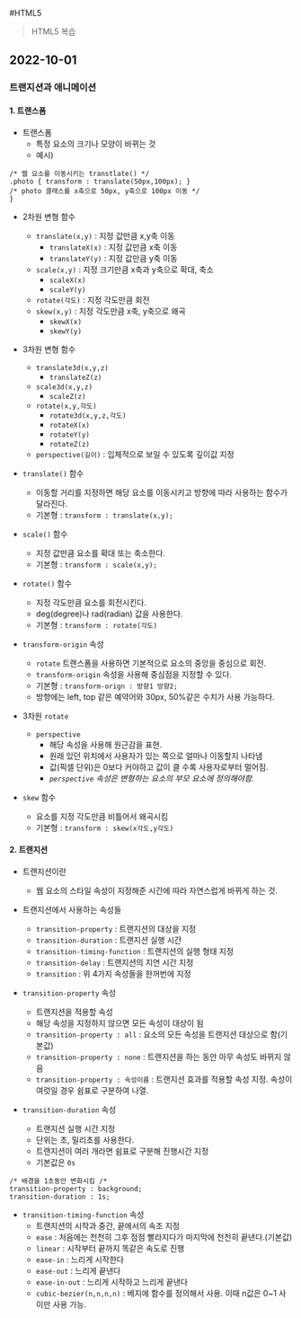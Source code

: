 #HTML5

> HTML5 복습

## 2022-10-01

### 트랜지션과 애니메이션

#### 1. 트랜스폼

- 트랜스폼
  - 특정 요소의 크기나 모양이 바뀌는 것
  - 예시)

```
/* 웹 요소를 이동시키는 transtlate() */
.photo { transform : translate(50px,100px); }
/* photo 클래스를 x축으로 50px, y축으로 100px 이동 */
}
```

- 2차원 변형 함수

  - `translate(x,y)` : 지정 값만큼 x,y축 이동
    - `translateX(x)` : 지정 값만큼 x축 이동
    - `translateY(y)` : 지정 값만큼 y축 이동
  - `scale(x,y)` : 지정 크기만큼 x축과 y축으로 확대, 축소
    - `scaleX(x)`
    - `scaleY(y)`
  - `rotate(각도)` : 지정 각도만큼 회전
  - `skew(x,y)` : 지정 각도만큼 x축, y축으로 왜곡
    - `skewX(x)`
    - `skewY(y)`

- 3차원 변형 함수

  - `translate3d(x,y,z)`
    - `translateZ(z)`
  - `scale3d(x,y,z)`
    - `scaleZ(z)`
  - `rotate(x,y,각도)`
    - `rotate3d(x,y,z,각도)`
    - `rotateX(x)`
    - `rotateY(y)`
    - `rotateZ(z)`
  - `perspective(길이)` : 입체적으로 보일 수 있도록 깊이값 지정

- `translate()` 함수
  - 이동할 거리를 지정하면 해당 요소를 이동시키고 방향에 따라 사용하는 함수가 달라진다.
  - 기본형 : `transform : translate(x,y);`
- `scale()` 함수
  - 지정 값만큼 요소를 확대 또는 축소한다.
  - 기본형 : `transform : scale(x,y);`
- `rotate()` 함수
  - 지정 각도만큼 요소를 회전시킨다.
  - deg(degree)나 rad(radian) 값을 사용한다.
  - 기본형 : `transform : rotate(각도)`
- `transform-origin` 속성
  - `rotate` 트랜스폼을 사용하면 기본적으로 요소의 중앙을 중심으로 회전.
  - `transform-origin` 속성을 사용해 중심점을 지정할 수 있다.
  - 기본형 : `transform-orign : 방향1 방향2;`
  - 방향에는 left, top 같은 예약어와 30px, 50%같은 수치가 사용 가능하다.
- 3차원 `rotate`
  - `perspective`
    - 해당 속성을 사용해 원근감을 표현.
    - 원래 있던 위치에서 사용자가 있는 쪽으로 얼마나 이동할지 나타냄
    - 값(픽셀 단위)은 0보다 커야하고 값이 클 수록 사용자로부터 멀어짐.
    - _`perspective` 속성은 변형하는 요소의 부모 요소에 정의해야함._
- `skew` 함수
  - 요소를 지정 각도만큼 비틀어서 왜곡시킴
  - 기본형 : `transform : skew(x각도,y각도)`

#### 2. 트랜지션

- 트랜지션이란
  - 웹 요소의 스타일 속성이 지정해준 시간에 따라 자연스럽게 바뀌게 하는 것.
- 트랜지션에서 사용하는 속성들

  - `transition-property` : 트랜지션의 대상을 지정
  - `transition-duration` : 트랜지션 실행 시간
  - `transition-timing-function` : 트랜지션의 실행 형태 지정
  - `transition-delay` : 트랜지션의 지연 시간 지정
  - `transition` : 위 4가지 속성들을 한꺼번에 지정

- `transition-property` 속성

  - 트랜지션을 적용할 속성
  - 해당 속성을 지정하지 않으면 모든 속성이 대상이 됨
  - `transition-property : all` : 요소의 모든 속성을 트랜지션 대상으로 함(기본값)
  - `transition-property : none` : 트랜지션을 하는 동안 아무 속성도 바뀌지 않음
  - `transition-property : 속성이름` : 트랜지션 효과를 적용할 속성 지정. 속성이 여럿일 경우 쉼표로 구분하여 나열.

- `transition-duration` 속성
  - 트랜지션 실행 시간 지정
  - 단위는 초, 밀리초를 사용한다.
  - 트랜지션이 여러 개라면 쉼표로 구분해 진행시간 지정
  - 기본값은 `0s`

```
/* 배경을 1초동안 변화시킴 /*
transition-property : background;
transition-duration : 1s;
```

- `transition-timing-function` 속성
  - 트랜지션의 시작과 중간, 끝에서의 속조 지정
  - `ease` : 처음에는 천천히 그후 점점 빨라지다가 마지막에 천천히 끝낸다.(기본값)
  - `linear` : 시작부터 끝까지 똑같은 속도로 진행
  - `ease-in` : 느리게 시작한다
  - `ease-out` : 느리게 끝낸다
  - `ease-in-out` : 느리게 시작하고 느리게 끝낸다
  - `cubic-bezier(n,n,n,n)` : 베지에 함수를 정의해서 사용. 이때 n값은 0~1 사이만 사용 가능.

